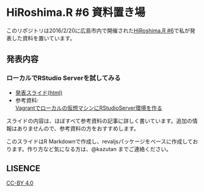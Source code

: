 # HiRoshima.R #6 資料置き場

このリポジトリは2016/2/20に広島市内で開催された[HiRoshima.R #6](http://hiroshimar.connpass.com/event/23879/)で私が発表した資料を置いています。

## 発表内容
### ローカルでRStudio Serverを試してみる
- [発表スライド(html)](http://kazutan.github.io/HiRoshimaR201602/RSS_on_local.html#/)
- 参考資料:  
[Vagrantでローカルの仮想マシンにRStudioServer環境を作る](http://qiita.com/kazutan/items/6048fa8d46683dcad788)

スライドの内容は、ほぼすべて参考資料の記事に詳しく書いています。追加の情報はありませんので、参考資料の方をおすすめします。

このスライドはR Markdownで作成し、revaljsパッケージをベースに作成しております。作り方など気になる方は、@kazutan までご連絡ください。

## LISENCE
[CC-BY 4.0](https://creativecommons.org/licenses/by/4.0/deed.ja)
